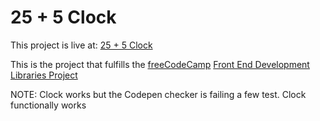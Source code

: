 # 25 + 5 Clock

This project is live at: [25 + 5 Clock](https://maitahtmai.github.io/25_Plus_5_Clock/)

This is the project that fulfills the [freeCodeCamp](https://www.freecodecamp.org/learn) [Front End Development Libraries Project](https://www.freecodecamp.org/learn/front-end-development-libraries/#front-end-development-libraries-projects)

NOTE: Clock works but the Codepen checker is failing a few test. Clock functionally works
